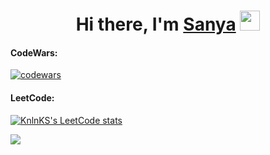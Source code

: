 <h1 align="center">Hi there, I'm <a href="https://t.me/gently_whitesnow" target="_blank">Sanya</a> 
<img src="https://github.com/blackcater/blackcater/raw/main/images/Hi.gif" height="32"/></h1>

<h4>CodeWars: </h4>

[![codewars](https://www.codewars.com/users/Gently.whitesnow/badges/large)](https://www.codewars.com/users/Gently.whitesnow)

<h4>LeetCode: </h4>

[![KnlnKS's LeetCode stats](https://leetcode-stats-six.vercel.app/api?username=gently_whitesnow&theme=dark)](https://github.com/gently-whitesnow/leetcode-stats)

![](https://github-profile-summary-cards.vercel.app/api/cards/stats?username=gently-whitesnow&theme=solarized_dark)
